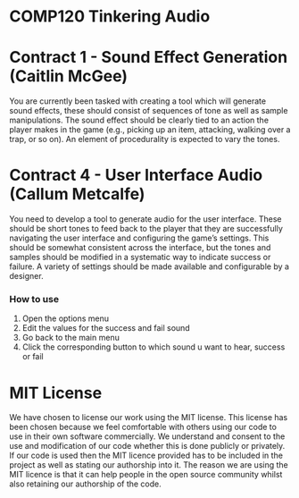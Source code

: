 # COMP120 Tinkering Audio

# Contract 1 - Sound Effect Generation (Caitlin McGee)

You are currently been tasked with creating a tool which will generate sound
effects, these should consist of sequences of tone as well as sample manipulations.
The sound effect should be clearly tied to an action the player makes in
the game (e.g., picking up an item, attacking, walking over a trap, or so on).
An element of procedurality is expected to vary the tones.

# Contract 4 - User Interface Audio (Callum Metcalfe)
You need to develop a tool to generate audio for the user interface. These
should be short tones to feed back to the player that they are successfully
navigating the user interface and configuring the game’s settings. This should
be somewhat consistent across the interface, but the tones and samples
should be modified in a systematic way to indicate success or failure. A variety
of settings should be made available and configurable by a designer.
### How to use
1. Open the options menu
2. Edit the values for the success and fail sound
3. Go back to the main menu
4. Click the corresponding button to which sound u want to hear, success or fail

# MIT License
We have chosen to license our work using the MIT license. This license has been chosen because we feel comfortable with others using our code to use in their own software commercially. We understand and consent to the use and modification of our code whether this is done publicly or privately. If our code is used then the MIT licence provided has to be included in the project as well as stating our authorship into it. The reason we are using the MIT licence is that it can help people in the open source community whilst also retaining our authorship of the code.
